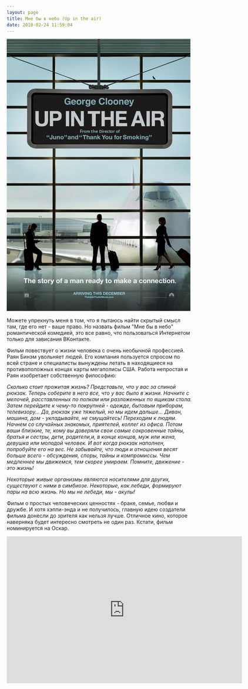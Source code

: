 ```yaml
---
layout: page
title: Мне бы в небо (Up in the air)
date: 2010-02-24 11:59:04
---
```


![Мне бы в небо (Up in the air)](/static/2010-02-24/up-in-the-air/nattfodd-up-in-the-air.jpg)

Можете упрекнуть меня в том, что я пытаюсь найти скрытый смысл там, где его нет - ваше право. Но назвать фильм "Мне бы в небо" романтической комедией, это все равно, что пользоваться Интернетом только для зависания ВКонтакте.

Фильм повествует о жизни человека с очень необычной профессией. Раян Бинэм увольняет людей. Его компания пользуется спросом по всей стране и специалисты вынуждены летать в находящиеся на противоположных концах карты мегаполисы США. Работа непростая и Раян изобретает собственную философию:

<!--more-->

*Сколько стоит прожитая жизнь? Представьте, что у вас за спиной рюкзак. Теперь соберите в него все, что у вас было в жизни. Начните с мелочей, расставленных по полкам или разложенных по ящикам стола. Затем перейдите к чему-то покрупней - одежде, бытовым приборам, телевизору... Да, рюкзак уже тяжелый, но мы идем дальше... Диван, машина, дом - укладывайте, не смущайтесь! Переходим к людям. Начнем со случайных знакомых, приятелей, коллег из офиса. Потом ваши близкие, те, кому вы доверяли свои самые сокровенные тайны, братья и сестры, дети, родители,и, в конце концов, муж или жена, девушка или молодой человек. И вот когда рюкзак наполнен, попробуйте его на вес. Не забывайте, что люди и отношения весят больше всего - обсуждения, споры, тайны и компромиссы. Чем медленнее мы движемся, тем скорее умираем. Помните, движение - это жизнь!*

*Некоторые живые организмы являются носителями для других, существуют с ними в симбиозе. Некоторые, как лебеди, формируют пары на всю жизнь. Но мы не лебеди, мы - акулы!*

Фильм о простых человеческих ценностях - браке, семье, любви и дружбе. И хотя хэппи-энда и не получилось, главную идею создатели фильма донесли до зрителя как нельзя лучше. Отличное кино, которое наверняка будет интересно смотреть не один раз. Кстати, фильм номинируется на Оскар.

<iframe width="640" height="400" src="https://www.youtube.com/embed/nfSU_gBfPMw" frameborder="0" allow="accelerometer; autoplay; encrypted-media; gyroscope; picture-in-picture" allowfullscreen></iframe>
